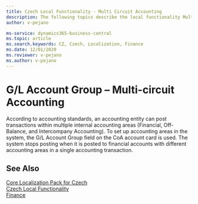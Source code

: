 ```yaml
---
title: Czech Local Functionality - Multi Circuit Accounting 
description: The following topics describe the local functionality Multi Circuit Accounting in the Czech version of Business Central.
author: v-pejano

ms-service: dynamics365-business-central
ms.topic: article
ms.search.keywords: CZ, Czech, Localization, Finance  
ms.date: 12/01/2020
ms.reviewer: v-pejano
ms.author: v-pejano
---
```


# G/L Account Group – Multi-circuit Accounting 

According to accounting standards, an accounting entity can post transactions within multiple internal accounting areas (Financial, Off-Balance, and Intercompany Accounting).
To set up accounting areas in the system, the G/L Account Group field on the CoA account card is used. The system stops posting when it is posted to financial accounts with different accounting areas in a single accounting transaction.

## See Also

[Core Localization Pack for Czech](ui-extensions-core-localization-pack-cz.md)  
[Czech Local Functionality](czech-local-functionality.md)  
[Finance](../../finance.md)  
